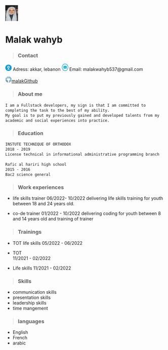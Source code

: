  <img src="malak.jpeg" alt="MarineGEO circle logo" style="height: 50px; width:40px;"/>  
 
 # Malak wahyb


> ### Contact


   
   <img src="1.jpg" alt="MarineGEO circle logo" style="height: 20px; width:20px;"/>
 Adress:  akkar, lebanon 


  

  <img src="1233.png" alt="MarineGEO circle logo" style="height: 23px; width:20px;"/> 
  Email: malakwahyb537@gmail.com

 <img src="1234.png" alt="MarineGEO circle logo" style="height: 20px; width:20px;"/>[malakGithub](https://github.com/malak-wahyb1)


> ### About me 
 ```
 I am a Fullstack developers, my sign is that I am committed to completing the task to the best of my ability.
 My goal is to put my previously gained and developed talents from my academic and social experiences into practice.
```

> ### Education
```
INSTUTE TECHNIQUE OF ORTHODOX 
2018 - 2019
License technical in informational administrative programming branch 

Rafic al hariri high school 
2015 - 2016
Bac2 science general 

```
> ### Work experiences

* life skills trainer 
06/2022- 10/2022
delivering life skills training for youth between 18 and 24 years old. 

* co-de trainer 
01/2022 - 10/2022
delivering coding for youth between 8 and 14 years old and training of trainer


> ### Trainings

* TOT life skills 
05/2022 - 06/2022

* TOT  
11/2021 - 02/2022

* Life skills 
11/2021 - 02/2022 


> ### Skills

* communication skills 
* presentation skills
* leadership skills
* time mangement

> ### languages

* English
* French
* arabic



     
   







  

